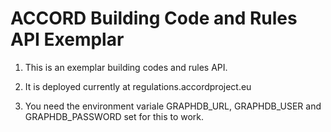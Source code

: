 # ACCORD Building Code and Rules API Exemplar


1. This is an exemplar building codes and rules API.

2. It is deployed currently at regulations.accordproject.eu

3. You need the environment variale GRAPHDB_URL, GRAPHDB_USER and GRAPHDB_PASSWORD set for this to work.